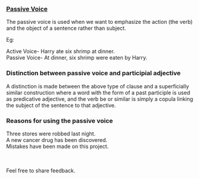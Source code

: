 
### [Passive Voice](https://Prayuja-Teli.github.io/Blog/PassiveVoice)<br/>

The passive voice is used when we want to emphasize the action (the verb) and the object of a sentence rather than subject.<br/>

Eg: <br/>

Active Voice- Harry ate six shrimp at dinner.<br/>
Passive Voice- At dinner, six shrimp were eaten by Harry.<br/>

### Distinction between passive voice and participial adjective<br/>

A distinction is made between the above type of clause and a superficially similar construction where a word with the form of a past participle is used as predicative adjective, and the verb be or similar is simply a copula linking the subject of the sentence to that adjective.<br/>

### Reasons for using the passive voice

Three stores were robbed last night.<br/>
A new cancer drug has been discovered.<br/>
Mistakes have been made on this project.<br/><br/><br/>

Feel free to share feedback.
